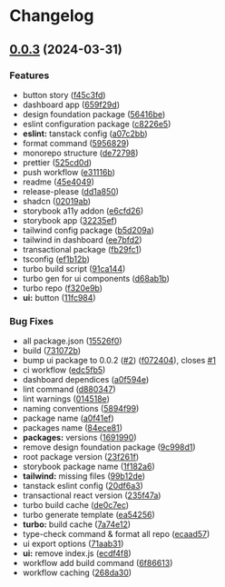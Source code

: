 # Changelog

## [0.0.3](https://github.com/Danishsjjd/feat-monorepo/compare/rightbrainai-v0.0.2...rightbrainai-v0.0.3) (2024-03-31)


### Features

* button story ([f45c3fd](https://github.com/Danishsjjd/feat-monorepo/commit/f45c3fdebb4e500fb4fb0efb54583ea001eea2ef))
* dashboard app ([659f29d](https://github.com/Danishsjjd/feat-monorepo/commit/659f29da2329516ec7159fedf1ee07632dab8be1))
* design foundation package ([56416be](https://github.com/Danishsjjd/feat-monorepo/commit/56416be3d73c99257715c2f51e431bbc501a9296))
* eslint configuration package ([c8226e5](https://github.com/Danishsjjd/feat-monorepo/commit/c8226e592bd1b976f6d3f42b60e464b8b665ecb4))
* **eslint:** tanstack config ([a07c2bb](https://github.com/Danishsjjd/feat-monorepo/commit/a07c2bbc9eaf178cc37e2744cca8496400c3bf54))
* format command ([5956829](https://github.com/Danishsjjd/feat-monorepo/commit/595682912bc677b3eb80a93ff0a386ecea14a429))
* monorepo structure ([de72798](https://github.com/Danishsjjd/feat-monorepo/commit/de72798b8a41e40c5eea3cbab4504eb2245ecf1b))
* prettier ([525cd0d](https://github.com/Danishsjjd/feat-monorepo/commit/525cd0d7f7e98bf23e03ada6e1929a26f6987bd9))
* push workflow ([e31116b](https://github.com/Danishsjjd/feat-monorepo/commit/e31116ba41ee5bf80bcc48ddb12cb98f20fe7083))
* readme ([45e4049](https://github.com/Danishsjjd/feat-monorepo/commit/45e40498eddb0178fef42f01fcec6c25e8a89fa8))
* release-please ([dd1a850](https://github.com/Danishsjjd/feat-monorepo/commit/dd1a850d3a1997045d45242fba9b13e19b8e7c25))
* shadcn ([02019ab](https://github.com/Danishsjjd/feat-monorepo/commit/02019ab9b877bc788d38646bc12663edc8427532))
* storybook a11y addon ([e6cfd26](https://github.com/Danishsjjd/feat-monorepo/commit/e6cfd26bef0f3b3dc4e07fadb236e809dcf4c82a))
* storybook app ([32235ef](https://github.com/Danishsjjd/feat-monorepo/commit/32235ef15f224b9dbab225e14844f2bfaf3734b9))
* tailwind config package ([b5d209a](https://github.com/Danishsjjd/feat-monorepo/commit/b5d209a29263f61fdcf4ca5974475f883c318dfa))
* tailwind in dashboard ([ee7bfd2](https://github.com/Danishsjjd/feat-monorepo/commit/ee7bfd23bbe52cdcbd491eca2f677bb006ddd65c))
* transactional package ([fb29fc1](https://github.com/Danishsjjd/feat-monorepo/commit/fb29fc1acf97621ecb14b128da83631a9db0db1e))
* tsconfig ([ef1b12b](https://github.com/Danishsjjd/feat-monorepo/commit/ef1b12bceb9dd11128525f6b694ecc9cd1e1e928))
* turbo build script ([91ca144](https://github.com/Danishsjjd/feat-monorepo/commit/91ca1442a0fd5c0e7ca9cf0c5fff29694c33736e))
* turbo gen for ui components ([d68ab1b](https://github.com/Danishsjjd/feat-monorepo/commit/d68ab1b6c5e0a5d2948135616826a3fd64bb595a))
* turbo repo ([f320e9b](https://github.com/Danishsjjd/feat-monorepo/commit/f320e9b1edc748cde26e4abae625729c6492af0e))
* **ui:** button ([11fc984](https://github.com/Danishsjjd/feat-monorepo/commit/11fc984b70afa3d58b50c5e25a6bdf27b0f57538))


### Bug Fixes

* all package.json ([15526f0](https://github.com/Danishsjjd/feat-monorepo/commit/15526f00b68a95ac5ef5985d1abc1212aa503562))
* build ([731072b](https://github.com/Danishsjjd/feat-monorepo/commit/731072b5fc00ac430e4e1bae2927661e39b46fac))
* bump ui package to 0.0.2 ([#2](https://github.com/Danishsjjd/feat-monorepo/issues/2)) ([f072404](https://github.com/Danishsjjd/feat-monorepo/commit/f072404792df99d6e6ac878a0499a69928634070)), closes [#1](https://github.com/Danishsjjd/feat-monorepo/issues/1)
* ci workflow ([edc5fb5](https://github.com/Danishsjjd/feat-monorepo/commit/edc5fb50d6b99811f21c425d501df2c868324acf))
* dashboard dependices ([a0f594e](https://github.com/Danishsjjd/feat-monorepo/commit/a0f594ec2f7747348e1cb6b0764e8f2da715804f))
* lint command ([d880347](https://github.com/Danishsjjd/feat-monorepo/commit/d880347d13eb3d7c05e16762b037ef97dca842eb))
* lint warnings ([014518e](https://github.com/Danishsjjd/feat-monorepo/commit/014518e0e20d06efcc4de3a972a36f036ae13197))
* naming conventions ([5894f99](https://github.com/Danishsjjd/feat-monorepo/commit/5894f99abdf83096bb1df242b52c7825bc55b1c6))
* package name ([a0f41ef](https://github.com/Danishsjjd/feat-monorepo/commit/a0f41efd5038a8ecc029817ff3cf4d2983f0464b))
* packages name ([84ece81](https://github.com/Danishsjjd/feat-monorepo/commit/84ece81634749d0f6b3c9ec539ccfc2605c8c9fc))
* **packages:** versions ([1691990](https://github.com/Danishsjjd/feat-monorepo/commit/1691990d705f55ff3fc619f97c4f6292a00e1aad))
* remove design foundation package ([9c998d1](https://github.com/Danishsjjd/feat-monorepo/commit/9c998d1416ed8b33dba0ad0077d93c55f9696f67))
* root package version ([23f261f](https://github.com/Danishsjjd/feat-monorepo/commit/23f261f79a56915dcb1b5cea020f2dce4ff3ba25))
* storybook package name ([1f182a6](https://github.com/Danishsjjd/feat-monorepo/commit/1f182a6e570c6d505b749907408970f9a82ad610))
* **tailwind:** missing files ([99b12de](https://github.com/Danishsjjd/feat-monorepo/commit/99b12de27ed7bd4d3c7a47f1ee922af2c1163144))
* tanstack eslint config ([20df6a3](https://github.com/Danishsjjd/feat-monorepo/commit/20df6a3608924431f10ab0381f96a9739687416e))
* transactional react version ([235f47a](https://github.com/Danishsjjd/feat-monorepo/commit/235f47aa3e0c660bcc269b2b7a1a8b6404e0e075))
* turbo build cache ([de0c7ec](https://github.com/Danishsjjd/feat-monorepo/commit/de0c7ecb6c886a6cc469e2285db1a7e1ddb510c8))
* turbo generate template ([ea54256](https://github.com/Danishsjjd/feat-monorepo/commit/ea54256673ec187165105e93079ac4694d1c6b49))
* **turbo:** build cache ([7a74e12](https://github.com/Danishsjjd/feat-monorepo/commit/7a74e12a2fcfcafc4a9729d26f4f397d19876c35))
* type-check command & format all repo ([ecaad57](https://github.com/Danishsjjd/feat-monorepo/commit/ecaad575ca18b02aba9bad62c0e678868b2c9329))
* ui export options ([71aab31](https://github.com/Danishsjjd/feat-monorepo/commit/71aab31a63992aa526f960097061a8f6f154fef9))
* **ui:** remove index.js ([ecdf4f8](https://github.com/Danishsjjd/feat-monorepo/commit/ecdf4f8396750f86f42f5c6df01a18093e1d0c21))
* workflow add build command ([6f86613](https://github.com/Danishsjjd/feat-monorepo/commit/6f86613f82eb77d0bfb08f28b9952e4d1f3d58ee))
* workflow caching ([268da30](https://github.com/Danishsjjd/feat-monorepo/commit/268da3013ad525daa53803f65e47b199b5c9ecf9))
